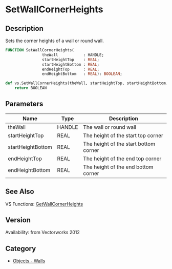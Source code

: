 # SetWallCornerHeights

## Description
Sets the corner heights of a wall or round wall.

```pascal
FUNCTION SetWallCornerHeights(
				theWall           : HANDLE;
				startHeightTop    : REAL;
				startHeightBottom : REAL;
				endHeightTop      : REAL;
				endHeightBottom   : REAL): BOOLEAN;
```

```python
def vs.SetWallCornerHeights(theWall, startHeightTop, startHeightBottom, endHeightTop, endHeightBottom):
    return BOOLEAN
```

## Parameters
|Name|Type|Description|
|---|---|---|
|theWall|HANDLE|The wall or round wall|
|startHeightTop|REAL|The height of the start top corner|
|startHeightBottom|REAL|The height of the start bottom corner|
|endHeightTop|REAL|The height of the end top corner|
|endHeightBottom|REAL|The height of the end bottom corner|

## See Also
VS Functions:
[GetWallCornerHeights](GetWallCornerHeights.md)

## Version
Availability: from Vectorworks 2012

## Category
* [Objects - Walls](../Categories/Objects%20-%20Walls.md)
